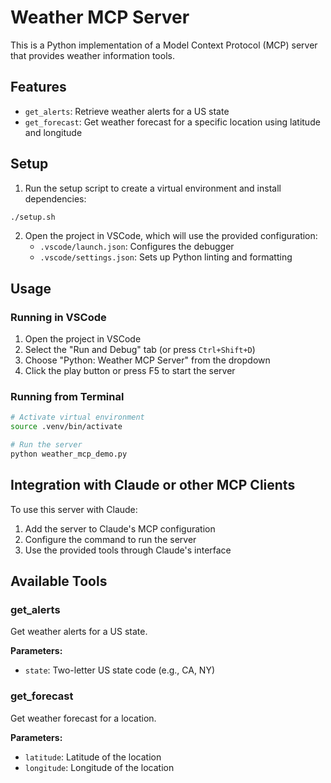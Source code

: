 # Weather MCP Server

This is a Python implementation of a Model Context Protocol (MCP) server that provides weather information tools.

## Features

- `get_alerts`: Retrieve weather alerts for a US state
- `get_forecast`: Get weather forecast for a specific location using latitude and longitude

## Setup

1. Run the setup script to create a virtual environment and install dependencies:

```bash
./setup.sh
```

2. Open the project in VSCode, which will use the provided configuration:
   - `.vscode/launch.json`: Configures the debugger
   - `.vscode/settings.json`: Sets up Python linting and formatting

## Usage

### Running in VSCode

1. Open the project in VSCode
2. Select the "Run and Debug" tab (or press `Ctrl+Shift+D`)
3. Choose "Python: Weather MCP Server" from the dropdown
4. Click the play button or press F5 to start the server

### Running from Terminal

```bash
# Activate virtual environment
source .venv/bin/activate

# Run the server
python weather_mcp_demo.py
```

## Integration with Claude or other MCP Clients

To use this server with Claude:

1. Add the server to Claude's MCP configuration
2. Configure the command to run the server
3. Use the provided tools through Claude's interface

## Available Tools

### get_alerts

Get weather alerts for a US state.

**Parameters:**
- `state`: Two-letter US state code (e.g., CA, NY)

### get_forecast

Get weather forecast for a location.

**Parameters:**
- `latitude`: Latitude of the location
- `longitude`: Longitude of the location

